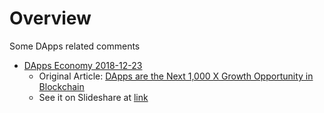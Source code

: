 
# Overview 

Some DApps related comments 
- [DApps Economy 2018-12-23](Dapps%20Economy%202018-12-23.pdf)
  - Original Article: [DApps are the Next 1,000 X Growth Opportunity in Blockchain](https://medium.com/1000dapps/dapps-are-the-next-1-000-x-growth-opportunity-in-blockchain-dd0b54c85220)
  - See it on Slideshare at [link](https://www.slideshare.net/NicolaBernini/dapps-economy-20128-1223)


